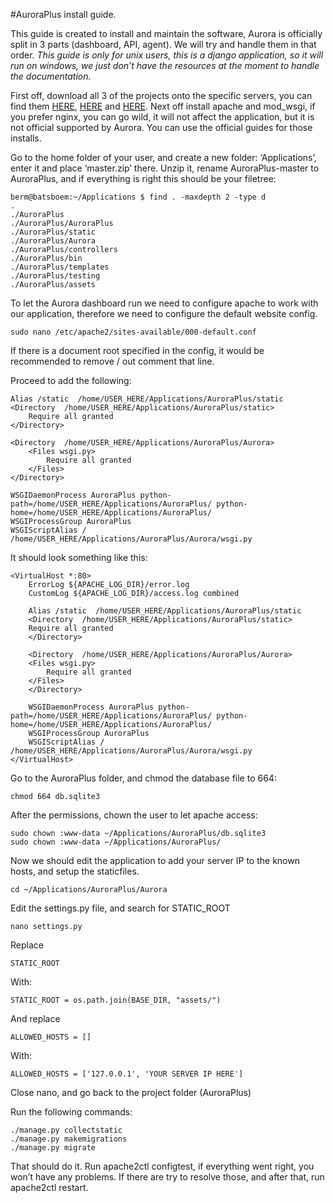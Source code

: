 #AuroraPlus install guide.

This guide is created to install and maintain the software, Aurora is officially split in 3 parts (dashboard, API, agent). We will try and handle them in that order. *This guide is only for unix users, this is a django application, so it will run on windows, we just don’t  have the resources at the moment to handle the documentation.*

First off, download all 3 of the projects onto the specific servers, you can find them <a href="https://github.com/Evert-Arends/AuroraPlus/">HERE</a>, <a href="https://github.com/Evert-Arends/AuroraPlusBackend/">HERE</a> and <a href="https://github.com/Evert-Arends/AuroraPlusClient/">HERE</a>. Next off install apache and mod_wsgi, if you prefer nginx, you can go wild, it will not affect the application, but it is not official supported by Aurora. You can use the official guides for those installs.

Go to the home folder of your user, and create a new folder: ‘Applications’, enter it and place ‘master.zip’ there. Unzip it, rename AuroraPlus-master to AuroraPlus, and if everything is right this should be your filetree:

	berm@batsboem:~/Applications $ find . -maxdepth 2 -type d 
	. 
	./AuroraPlus 
	./AuroraPlus/AuroraPlus
	./AuroraPlus/static 
	./AuroraPlus/Aurora 
	./AuroraPlus/controllers
	./AuroraPlus/bin 
	./AuroraPlus/templates
	./AuroraPlus/testing 
	./AuroraPlus/assets

To let the Aurora dashboard run we need to configure apache to work with our application, therefore we need to configure the default website config. 

  	sudo nano /etc/apache2/sites-available/000-default.conf

If there is a document root specified in the config, it would be recommended to remove / out comment that line.

Proceed to add the following:

    Alias /static  /home/USER_HERE/Applications/AuroraPlus/static
    <Directory  /home/USER_HERE/Applications/AuroraPlus/static>
        Require all granted
    </Directory>

    <Directory  /home/USER_HERE/Applications/AuroraPlus/Aurora>
        <Files wsgi.py>
            Require all granted
        </Files>
    </Directory>

    WSGIDaemonProcess AuroraPlus python-path=/home/USER_HERE/Applications/AuroraPlus/ python-home=/home/USER_HERE/Applications/AuroraPlus/
    WSGIProcessGroup AuroraPlus
    WSGIScriptAlias / /home/USER_HERE/Applications/AuroraPlus/Aurora/wsgi.py

It should look something like this:

	<VirtualHost *:80>
		ErrorLog ${APACHE_LOG_DIR}/error.log
		CustomLog ${APACHE_LOG_DIR}/access.log combined

	    Alias /static  /home/USER_HERE/Applications/AuroraPlus/static
	    <Directory  /home/USER_HERE/Applications/AuroraPlus/static>
		Require all granted
	    </Directory>

	    <Directory  /home/USER_HERE/Applications/AuroraPlus/Aurora>
		<Files wsgi.py>
		    Require all granted
		</Files>
	    </Directory>

	    WSGIDaemonProcess AuroraPlus python-path=/home/USER_HERE/Applications/AuroraPlus/ python-home=/home/USER_HERE/Applications/AuroraPlus/
	    WSGIProcessGroup AuroraPlus
	    WSGIScriptAlias / /home/USER_HERE/Applications/AuroraPlus/Aurora/wsgi.py
	</VirtualHost>

Go to the AuroraPlus folder, and chmod the database file to 664:

	chmod 664 db.sqlite3
After the permissions, chown the user to let  apache access:

	sudo chown :www-data ~/Applications/AuroraPlus/db.sqlite3
	sudo chown :www-data ~/Applications/AuroraPlus/

Now we should edit the application to add your server IP to the known hosts, and setup the staticfiles.

	cd ~/Applications/AuroraPlus/Aurora



Edit the settings.py file, and search for STATIC_ROOT

	nano settings.py 
Replace 

	STATIC_ROOT 
With:

	STATIC_ROOT = os.path.join(BASE_DIR, "assets/")
And replace

	ALLOWED_HOSTS = []
With:

	ALLOWED_HOSTS = ['127.0.0.1', 'YOUR SERVER IP HERE']

Close nano, and go back to the project folder (AuroraPlus) 

Run the following commands:

	./manage.py collectstatic
	./manage.py makemigrations
	./manage.py migrate
	
That should do it. Run apache2ctl configtest, if everything went right, you won’t have any problems. If there are try to resolve those, and after that, run apache2ctl restart.


